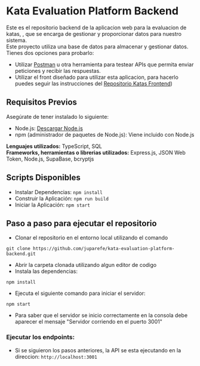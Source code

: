 # Kata Evaluation Platform Backend

Este es el repositorio backend de la aplicacion web para la evaluacion de katas, , que se encarga de gestionar y proporcionar datos para nuestro sistema.  
Este proyecto utiliza una base de datos para almacenar y gestionar datos. 
Tienes dos opciones para probarlo:
* Utilizar [Postman](https://www.postman.com/) u otra herramienta para testear APIs que permita enviar peticiones y recibir las respuestas.
* Utilizar el front diseñado para utilizar esta aplicacion, para hacerlo puedes seguir las instrucciones del [Repositorio Katas Frontend](https://github.com/juparefe/kata-evaluation-platform))

## Requisitos Previos

Asegúrate de tener instalado lo siguiente:

- Node.js: [Descargar Node.js](https://nodejs.org/)
- npm (administrador de paquetes de Node.js): Viene incluido con Node.js

**Lenguajes utilizados:** TypeScript, SQL  
**Frameworks, herramientas o librerias utilizados:** Express.js, JSON Web Token, Node.js, SupaBase, bcryptjs

## Scripts Disponibles
* Instalar Dependencias: `npm install`
* Construir la Aplicación: `npm run build`
* Iniciar la Aplicación: `npm start`

## Paso a paso para ejecutar el repositorio
* Clonar el repositorio en el entorno local utilizando el comando 
```
git clone https://github.com/juparefe/kata-evaluation-platform-backend.git
```
* Abrir la carpeta clonada utilizando algun editor de codigo
* Instala las dependencias:
```
npm install
```
* Ejecuta el siguiente comando para iniciar el servidor:
```
npm start
```
- Para saber que el servidor se inicio correctamente en la consola debe aparecer el mensaje "Servidor corriendo en el puerto 3001"

### Ejecutar los endpoints:
- Si se siguieron los pasos anteriores, la API se esta ejecutando en la direccion: ```http://localhost:3001 ```


